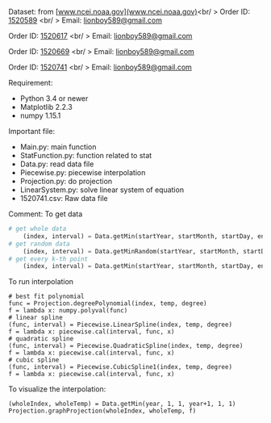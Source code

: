 Dataset: from [www.ncei.noaa.gov](www.ncei.noaa.gov)<br/ >
Order ID: [1520589](https://www.ncdc.noaa.gov/cdo-web/orders?id=1520589&email=lionboy589@gmail.com) <br/ >
Email: lionboy589@gmail.com

Order ID: [1520617](https://www.ncdc.noaa.gov/cdo-web/orders?id=1520617&email=lionboy589@gmail.com) <br/ >
Email: lionboy589@gmail.com

Order ID: [1520669](https://www.ncdc.noaa.gov/cdo-web/orders?id=1520669&email=lionboy589@gmail.com) <br/ >
Email: lionboy589@gmail.com

Order ID: [1520741](https://www.ncdc.noaa.gov/cdo-web/orders?id=1520741&email=lionboy589@gmail.com) <br/ >
Email: lionboy589@gmail.com

Requirement: 
* Python 3.4 or newer
* Matplotlib 2.2.3
* numpy 1.15.1

Important file:
* Main.py: main function	
* StatFunction.py: function related to stat
* Data.py: read data file
* Piecewise.py: piecewise interpolation
* Projection.py: do projection 
* LinearSystem.py: solve linear system of equation
* 1520741.csv: Raw data file

Comment: To get data
```python
# get whole data
	(index, interval) = Data.getMin(startYear, startMonth, startDay, endYear, endMonth, endDate)
# get random data
	(index, interval) = Data.getMinRandom(startYear, startMonth, startDay, endYear, endMonth, endDate, numberOfPoint)
# get every k-th point
	(index, interval) = Data.getMin(startYear, startMonth, startDay, endYear, endMonth, endDate, k)
```
To run interpolation
```
# best fit polynomial
func = Projection.degreePolynomial(index, temp, degree)
f = lambda x: numpy.polyval(func)
# linear spline
(func, interval) = Piecewise.LinearSpline(index, temp, degree)
f = lambda x: piecewise.cal(interval, func, x)
# quadratic spline
(func, interval) = Piecewise.QuadraticSpline(index, temp, degree)
f = lambda x: piecewise.cal(interval, func, x)
# cubic spline
(func, interval) = Piecewise.CubicSpline1(index, temp, degree)
f = lambda x: piecewise.cal(interval, func, x)
```

To visualize the interpolation:
```
(wholeIndex, wholeTemp) = Data.getMin(year, 1, 1, year+1, 1, 1)
Projection.graphProjection(wholeIndex, wholeTemp, f)
```
